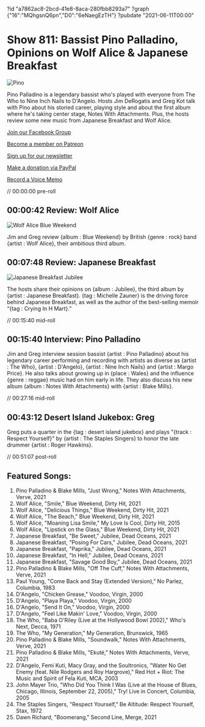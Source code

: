?id "a7862ac8-2bcd-41e8-8aca-280fbb8293a7"
?graph {"16":"MQhgsnQ6pn","D0":"6eNaegEzTH"}
?pubdate "2021-06-11T00:00"
# Show 811: Bassist Pino Palladino, Opinions on Wolf Alice & Japanese Breakfast

![Pino](https://static.soundopinions.org/images/2021/pinooo.jpeg)

Pino Palladino is a legendary bassist who's played with everyone from The Who to Nine Inch Nails to D'Angelo. Hosts Jim DeRogatis and Greg Kot talk with Pino about his storied career, playing style and about the first album where he's taking center stage, Notes With Attachments. Plus, the hosts review some new music from Japanese Breakfast and Wolf Alice. 

[Join our Facebook Group](https://bit.ly/3sivr9T)

[Become a member on Patreon](https://bit.ly/3slWZvc)

[Sign up for our newsletter](https://bit.ly/3eEvRnG)

[Make a donation via PayPal](https://bit.ly/3dmt9lU)

[Record a Voice Memo](https://bit.ly/2RyD5Ah)

// 00:00:00 pre-roll



## 00:00:42 Review: Wolf Alice

![Wolf Alice Blue Weekend](https://static.soundopinions.org/assets/811/169.jpg)

Jim and Greg review {album : Blue Weekend} by British {genre : rock} band {artist : Wolf Alice}, their ambitious third album.



## 00:07:48 Review: Japanese Breakfast

![Japanese Breakfast Jubilee](https://static.soundopinions.org/assets/811/D012.jpg)

The hosts share their opinions on {album : Jubilee}, the third album by {artist : Japanese Breakfast}. {tag : Michelle Zauner} is the driving force behind Japanese Breakfast, as well as the author of the best-selling memoir “{tag : Crying In H Mart}.”

// 00:15:40 mid-roll



## 00:15:40 Interview: Pino Palladino


Jim and Greg interview session bassist {artist : Pino Palladino} about his legendary career performing and recording with artists as diverse as {artist : The Who}, {artist : D'Angelo}, {artist : Nine Inch Nails} and {artist : Margo Price}. He also talks about growing up in {place : Wales} and the influence {genre : reggae} music had on him early in life. They also discuss his new album {album : Notes With Attachments} with {artist : Blake Mills}.

// 00:27:16 mid-roll



## 00:43:12 Desert Island Jukebox: Greg

Greg puts a quarter in the {tag : desert island jukebox} and plays "{track : Respect Yourself}" by {artist : The Staples Singers} to honor the late drummer {artist : Roger Hawkins}.

// 00:51:07 post-roll



## Featured Songs:

1. Pino Palladino & Blake Mills, "Just Wrong," Notes With Attachments, Verve, 2021
2. Wolf Alice, "Smile," Blue Weekend, Dirty Hit, 2021
3. Wolf Alice, "Delicious Things," Blue Weekend, Dirty Hit, 2021
4. Wolf Alice, "The Beach," Blue Weekend, Dirty Hit, 2021
5. Wolf Alice, "Moaning Lisa Smile," My Love Is Cool, Dirty Hit, 2015
6. Wolf Alice, "Lipstick on the Glass," Blue Weekend, Dirty Hit, 2021
7. Japanese Breakfast, "Be Sweet," Jubilee, Dead Oceans, 2021
8. Japanese Breakfast, "Posing For Cars," Jubilee, Dead Oceans, 2021
9. Japanese Breakfast, "Paprika," Jubilee, Dead Oceans, 2021
10. Japanese Breakfast, "In Hell," Jubilee, Dead Oceans, 2021
11. Japanese Breakfast, "Savage Good Boy," Jubilee, Dead Oceans, 2021
12. Pino Palladino & Blake Mills, "Off The Cuff," Notes With Attachments, Verve, 2021
13. Paul Young, "Come Back and Stay (Extended Version)," No Parlez, Columbia, 1983
14. D'Angelo, "Chicken Grease," Voodoo, Virgin, 2000
15. D'Angelo, "Playa Playa," Voodoo, Virgin, 2000
16. D'Angelo, "Send It On," Voodoo, Virgin, 2000
17. D'Angelo, "Feel Like Makin' Love," Voodoo, Virgin, 2000
18. The Who, "Baba O'Riley (Live at the Hollywood Bowl 2002)," Who's Next, Decca, 1971
19. The Who, "My Generation," My Generation, Brunswick, 1965
20. Pino Palladino & Blake Mills, "Soundwalk," Notes With Attachments, Verve, 2021
21. Pino Palladino & Blake Mills, "Ekuté," Notes With Attachments, Verve, 2021
22. D'Angelo, Femi Kuti, Macy Gray, and the Soultronics, "Water No Get Enemy (feat. Nile Rodgers and Roy Hargrove)," Red Hot + Riot: The Music and Spirit of Fela Kuti, MCA, 2003
23. John Mayer Trio, "Who Did You Think I Was (Live at the House of Blues, Chicago, Illinois, September 22, 2005)," Try! Live in Concert, Columbia, 2005
24. The Staples Singers, "Respect Yourself," Be Altitude: Respect Yourself, Stax, 1972
25. Dawn Richard, "Boomerang," Second Line, Merge, 2021